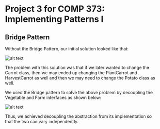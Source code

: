 # Project 3 for COMP  373: Implementing Patterns I 

## Bridge Pattern

Without the Bridge Pattern, our initial solution looked like that:

![alt text](https://github.com/ktoromanova/COMP373_P03/blob/master/img/wo_bridge.jpg)

The problem with this solution was that if we later wanted to change the Carrot class, then we may ended up changing the PlantCarrot and HarvestCarrot as well and then we may need to change the Potato class as well. 

We used the Bridge pattern to solve the above problem by decoupling the Vegetable and Farm interfaces as shown below:

![alt text](https://github.com/ktoromanova/COMP373_P03/blob/master/img/w_bridge.jpg)

Thus, we achieved decoupling the abstraction from its implementation so that the two can vary independently.

